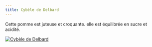 ```yaml
---
title: Cybèle de Delbard
---
```


Cette pomme est juteuse et croquante. elle est équilibrée en sucre et acidité.

<div class="image-container">
    <a class="thumbnail" href="{{ site.baseurl }}/assets/images/nos-produits/cybele-de-delbard.jpg"><img src="{{ site.baseurl }}/assets/images/nos-produits/cybele-de-delbard-vignette.jpg" alt="Cybèle de Delbard" /></a>
</div>

